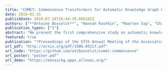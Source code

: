 ```yaml
---
title: "COMET: Commonsense Transformers for Automatic Knowledge Graph Construction"
date: 2019-01-31
publishDate: 2019-07-18T16:44:39.695101Z
authors: ["**Antoine Bosselut**", "Hannah Rashkin", "Maarten Sap", "Chaitanya Malaviya", "Asli Çelikyilmaz", "Yejin Choi"]
publication_types: ["1"]
abstract: "We present the first comprehensive study on automatic knowledge base construction for two prevalent commonsense knowledge graphs: ATOMIC (Sap et al., 2019) and ConceptNet (Speer et al., 2017). Contrary to many conventional KBs that store knowledge with canonical templates, commonsense KBs only store loosely structured open-text descriptions of knowledge. We posit that an important step toward automatic commonsense completion is the development of generative models of commonsense knowledge, and propose COMmonsEnse Transformers (COMET) that learn to generate rich and diverse commonsense descriptions in natural language. Despite the challenges of commonsense modeling, our investigation reveals promising results when implicit knowledge from deep pre-trained language models is transferred to generate explicit knowledge in commonsense knowledge graphs. Empirical results demonstrate that COMET is able to generate novel knowledge that humans rate as high quality, with up to 77.5% (ATOMIC) and 91.7% (ConceptNet) precision at top 1, which approaches human performance for these resources. Our findings suggest that using generative commonsense models for automatic commonsense KB completion could soon be a plausible alternative to extractive methods."
featured: true
publication: "*Proceedings of the 57th Annual Meeting of the Association for Computational Linguistics (ACL)*"
url_pdf: "http://arxiv.org/pdf/1906.05317.pdf"
url_code: "https://github.com/atcbosselut/comet-commonsense"
url_poster: "poster.pdf"
url_demo: "https://mosaickg.apps.allenai.org/"
---
```


